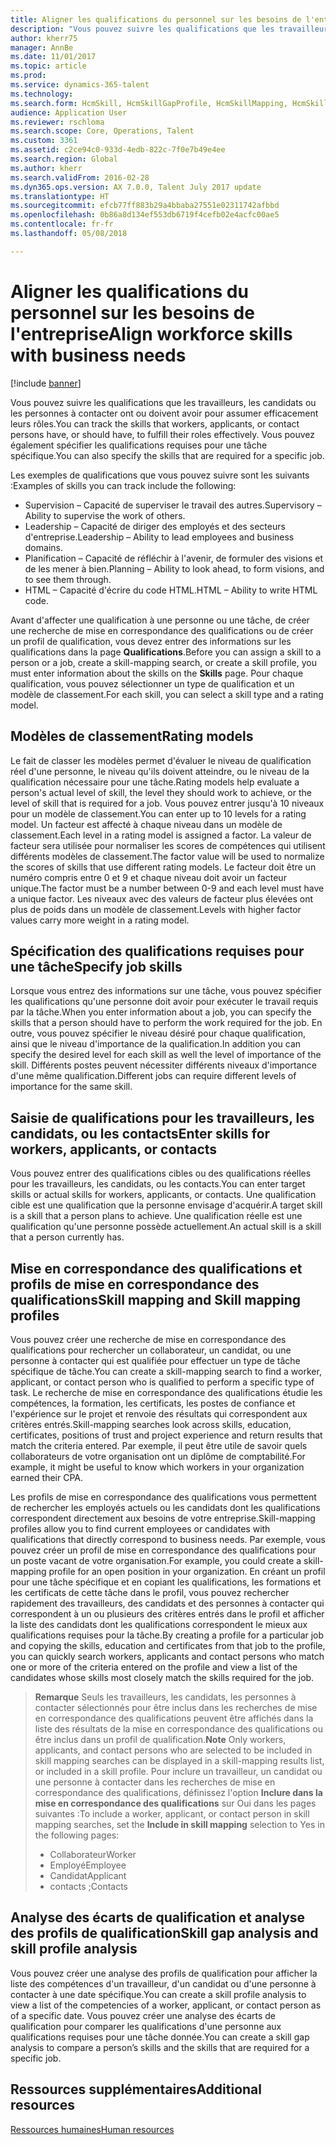 ```yaml
---
title: Aligner les qualifications du personnel sur les besoins de l'entreprise
description: "Vous pouvez suivre les qualifications que les travailleurs, les candidats ou les personnes à contacter ont ou doivent avoir pour assumer efficacement leurs rôles. Vous pouvez également spécifier les qualifications requises pour une tâche spécifique."
author: kherr75
manager: AnnBe
ms.date: 11/01/2017
ms.topic: article
ms.prod: 
ms.service: dynamics-365-talent
ms.technology: 
ms.search.form: HcmSkill, HcmSkillGapProfile, HcmSkillMapping, HcmSkillType
audience: Application User
ms.reviewer: rschloma
ms.search.scope: Core, Operations, Talent
ms.custom: 3361
ms.assetid: c2ce94c0-933d-4edb-822c-7f0e7b49e4ee
ms.search.region: Global
ms.author: kherr
ms.search.validFrom: 2016-02-28
ms.dyn365.ops.version: AX 7.0.0, Talent July 2017 update
ms.translationtype: HT
ms.sourcegitcommit: efcb77ff883b29a4bbaba27551e02311742afbbd
ms.openlocfilehash: 0b86a8d134ef553db6719f4cefb02e4acfc00ae5
ms.contentlocale: fr-fr
ms.lasthandoff: 05/08/2018

---
```


# <a name="align-workforce-skills-with-business-needs"></a><span data-ttu-id="7c6ab-104">Aligner les qualifications du personnel sur les besoins de l'entreprise</span><span class="sxs-lookup"><span data-stu-id="7c6ab-104">Align workforce skills with business needs</span></span>

[!include [banner](includes/banner.md)]

<span data-ttu-id="7c6ab-105">Vous pouvez suivre les qualifications que les travailleurs, les candidats ou les personnes à contacter ont ou doivent avoir pour assumer efficacement leurs rôles.</span><span class="sxs-lookup"><span data-stu-id="7c6ab-105">You can track the skills that workers, applicants, or contact persons have, or should have, to fulfill their roles effectively.</span></span> <span data-ttu-id="7c6ab-106">Vous pouvez également spécifier les qualifications requises pour une tâche spécifique.</span><span class="sxs-lookup"><span data-stu-id="7c6ab-106">You can also specify the skills that are required for a specific job.</span></span>

<span data-ttu-id="7c6ab-107">Les exemples de qualifications que vous pouvez suivre sont les suivants :</span><span class="sxs-lookup"><span data-stu-id="7c6ab-107">Examples of skills you can track include the following:</span></span>
-   <span data-ttu-id="7c6ab-108">Supervision – Capacité de superviser le travail des autres.</span><span class="sxs-lookup"><span data-stu-id="7c6ab-108">Supervisory – Ability to supervise the work of others.</span></span>
-   <span data-ttu-id="7c6ab-109">Leadership – Capacité de diriger des employés et des secteurs d'entreprise.</span><span class="sxs-lookup"><span data-stu-id="7c6ab-109">Leadership – Ability to lead employees and business domains.</span></span>
-   <span data-ttu-id="7c6ab-110">Planification – Capacité de réfléchir à l'avenir, de formuler des visions et de les mener à bien.</span><span class="sxs-lookup"><span data-stu-id="7c6ab-110">Planning – Ability to look ahead, to form visions, and to see them through.</span></span>
-   <span data-ttu-id="7c6ab-111">HTML – Capacité d'écrire du code HTML.</span><span class="sxs-lookup"><span data-stu-id="7c6ab-111">HTML – Ability to write HTML code.</span></span>

<span data-ttu-id="7c6ab-112">Avant d'affecter une qualification à une personne ou une tâche, de créer une recherche de mise en correspondance des qualifications ou de créer un profil de qualification, vous devez entrer des informations sur les qualifications dans la page **Qualifications**.</span><span class="sxs-lookup"><span data-stu-id="7c6ab-112">Before you can assign a skill to a person or a job, create a skill-mapping search, or create a skill profile, you must enter information about the skills on the **Skills** page.</span></span> <span data-ttu-id="7c6ab-113">Pour chaque qualification, vous pouvez sélectionner un type de qualification et un modèle de classement.</span><span class="sxs-lookup"><span data-stu-id="7c6ab-113">For each skill, you can select a skill type and a rating model.</span></span>

## <a name="rating-models"></a><span data-ttu-id="7c6ab-114">Modèles de classement</span><span class="sxs-lookup"><span data-stu-id="7c6ab-114">Rating models</span></span>
<span data-ttu-id="7c6ab-115">Le fait de classer les modèles permet d'évaluer le niveau de qualification réel d'une personne, le niveau qu'ils doivent atteindre, ou le niveau de la qualification nécessaire pour une tâche.</span><span class="sxs-lookup"><span data-stu-id="7c6ab-115">Rating models help evaluate a person's actual level of skill, the level they should work to achieve, or the level of skill that is required for a job.</span></span> <span data-ttu-id="7c6ab-116">Vous pouvez entrer jusqu'à 10 niveaux pour un modèle de classement.</span><span class="sxs-lookup"><span data-stu-id="7c6ab-116">You can enter up to 10 levels for a rating model.</span></span>  <span data-ttu-id="7c6ab-117">Un facteur est affecté à chaque niveau dans un modèle de classement.</span><span class="sxs-lookup"><span data-stu-id="7c6ab-117">Each level in a rating model is assigned a factor.</span></span>  <span data-ttu-id="7c6ab-118">La valeur de facteur sera utilisée pour normaliser les scores de compétences qui utilisent différents modèles de classement.</span><span class="sxs-lookup"><span data-stu-id="7c6ab-118">The factor value will be used to normalize the scores of skills that use different rating models.</span></span>  <span data-ttu-id="7c6ab-119">Le facteur doit être un numéro compris entre 0 et 9 et chaque niveau doit avoir un facteur unique.</span><span class="sxs-lookup"><span data-stu-id="7c6ab-119">The factor must be a number between 0-9 and each level must have a unique factor.</span></span>  <span data-ttu-id="7c6ab-120">Les niveaux avec des valeurs de facteur plus élevées ont plus de poids dans un modèle de classement.</span><span class="sxs-lookup"><span data-stu-id="7c6ab-120">Levels with higher factor values carry more weight in a rating model.</span></span>

## <a name="specify-job-skills"></a><span data-ttu-id="7c6ab-121">Spécification des qualifications requises pour une tâche</span><span class="sxs-lookup"><span data-stu-id="7c6ab-121">Specify job skills</span></span>
<span data-ttu-id="7c6ab-122">Lorsque vous entrez des informations sur une tâche, vous pouvez spécifier les qualifications qu'une personne doit avoir pour exécuter le travail requis par la tâche.</span><span class="sxs-lookup"><span data-stu-id="7c6ab-122">When you enter information about a job, you can specify the skills that a person should have to perform the work required for the job.</span></span>  <span data-ttu-id="7c6ab-123">En outre, vous pouvez spécifier le niveau désiré pour chaque qualification, ainsi que le niveau d'importance de la qualification.</span><span class="sxs-lookup"><span data-stu-id="7c6ab-123">In addition you can specify the desired level for each skill as well the level of importance of the skill.</span></span> <span data-ttu-id="7c6ab-124">Différents postes peuvent nécessiter différents niveaux d'importance d'une même qualification.</span><span class="sxs-lookup"><span data-stu-id="7c6ab-124">Different jobs can require different levels of importance for the same skill.</span></span>

## <a name="enter-skills-for-workers-applicants-or-contacts"></a><span data-ttu-id="7c6ab-125">Saisie de qualifications pour les travailleurs, les candidats, ou les contacts</span><span class="sxs-lookup"><span data-stu-id="7c6ab-125">Enter skills for workers, applicants, or contacts</span></span>
<span data-ttu-id="7c6ab-126">Vous pouvez entrer des qualifications cibles ou des qualifications réelles pour les travailleurs, les candidats, ou les contacts.</span><span class="sxs-lookup"><span data-stu-id="7c6ab-126">You can enter target skills or actual skills for workers, applicants, or contacts.</span></span> <span data-ttu-id="7c6ab-127">Une qualification cible est une qualification que la personne envisage d'acquérir.</span><span class="sxs-lookup"><span data-stu-id="7c6ab-127">A target skill is a skill that a person plans to achieve.</span></span> <span data-ttu-id="7c6ab-128">Une qualification réelle est une qualification qu'une personne possède actuellement.</span><span class="sxs-lookup"><span data-stu-id="7c6ab-128">An actual skill is a skill that a person currently has.</span></span>

## <a name="skill-mapping-and-skill-mapping-profiles"></a><span data-ttu-id="7c6ab-129"> Mise en correspondance des qualifications et profils de mise en correspondance des qualifications</span><span class="sxs-lookup"><span data-stu-id="7c6ab-129">Skill mapping and Skill mapping profiles</span></span>
<span data-ttu-id="7c6ab-130">Vous pouvez créer une recherche de mise en correspondance des qualifications pour rechercher un collaborateur, un candidat, ou une personne à contacter qui est qualifiée pour effectuer un type de tâche spécifique de tâche.</span><span class="sxs-lookup"><span data-stu-id="7c6ab-130">You can create a skill-mapping search to find a worker, applicant, or contact person who is qualified to perform a specific type of task.</span></span> <span data-ttu-id="7c6ab-131">Le recherche de mise en correspondance des qualifications étudie les compétences, la formation, les certificats, les postes de confiance et l'expérience sur le projet et renvoie des résultats qui correspondent aux critères entrés.</span><span class="sxs-lookup"><span data-stu-id="7c6ab-131">Skill-mapping searches look across skills, education, certificates, positions of trust and project experience and return results that match the criteria entered.</span></span>  <span data-ttu-id="7c6ab-132">Par exemple, il peut être utile de savoir quels collaborateurs de votre organisation ont un diplôme de comptabilité.</span><span class="sxs-lookup"><span data-stu-id="7c6ab-132">For example, it might be useful to know which workers in your organization earned their CPA.</span></span>

<span data-ttu-id="7c6ab-133">Les profils de mise en correspondance des qualifications vous permettent de rechercher les employés actuels ou les candidats dont les qualifications correspondent directement aux besoins de votre entreprise.</span><span class="sxs-lookup"><span data-stu-id="7c6ab-133">Skill-mapping profiles allow you to find current employees or candidates with qualifications that directly correspond to business needs.</span></span>  <span data-ttu-id="7c6ab-134">Par exemple, vous pouvez créer un profil de mise en correspondance des qualifications pour un poste vacant de votre organisation.</span><span class="sxs-lookup"><span data-stu-id="7c6ab-134">For example, you could create a skill-mapping profile for an open position in your organization.</span></span> <span data-ttu-id="7c6ab-135">En créant un profil pour une tâche spécifique et en copiant les qualifications, les formations et les certificats de cette tâche dans le profil, vous pouvez rechercher rapidement des travailleurs, des candidats et des personnes à contacter qui correspondent à un ou plusieurs des critères entrés dans le profil et afficher la liste des candidats dont les qualifications correspondent le mieux aux qualifications requises pour la tâche.</span><span class="sxs-lookup"><span data-stu-id="7c6ab-135">By creating a profile for a particular job and copying the skills, education and certificates from that job to the profile, you can quickly search workers, applicants and contact persons who match one or more of the criteria entered on the profile and view a list of the candidates whose skills most closely match the skills required for the job.</span></span>

> <span data-ttu-id="7c6ab-136">**Remarque** Seuls les travailleurs, les candidats, les personnes à contacter sélectionnés pour être inclus dans les recherches de mise en correspondance des qualifications peuvent être affichés dans la liste des résultats de la mise en correspondance des qualifications ou être inclus dans un profil de qualification.</span><span class="sxs-lookup"><span data-stu-id="7c6ab-136">**Note** Only workers, applicants, and contact persons who are selected to be included in skill mapping searches can be displayed in a skill-mapping results list, or included in a skill profile.</span></span> <span data-ttu-id="7c6ab-137">Pour inclure un travailleur, un candidat ou une personne à contacter dans les recherches de mise en correspondance des qualifications, définissez l'option **Inclure dans la mise en correspondance des qualifications** sur Oui dans les pages suivantes :</span><span class="sxs-lookup"><span data-stu-id="7c6ab-137">To include a worker, applicant, or contact person in skill mapping searches, set the **Include in skill mapping** selection to Yes in the following pages:</span></span>
> 
> + <span data-ttu-id="7c6ab-138">Collaborateur</span><span class="sxs-lookup"><span data-stu-id="7c6ab-138">Worker</span></span>
> + <span data-ttu-id="7c6ab-139">Employé</span><span class="sxs-lookup"><span data-stu-id="7c6ab-139">Employee</span></span>
> + <span data-ttu-id="7c6ab-140">Candidat</span><span class="sxs-lookup"><span data-stu-id="7c6ab-140">Applicant</span></span>
> + <span data-ttu-id="7c6ab-141">contacts ;</span><span class="sxs-lookup"><span data-stu-id="7c6ab-141">Contacts</span></span>

## <a name="skill-gap-analysis-and-skill-profile-analysis"></a><span data-ttu-id="7c6ab-142">Analyse des écarts de qualification et analyse des profils de qualification</span><span class="sxs-lookup"><span data-stu-id="7c6ab-142">Skill gap analysis and skill profile analysis</span></span>
<span data-ttu-id="7c6ab-143">Vous pouvez créer une analyse des profils de qualification pour afficher la liste des compétences d'un travailleur, d'un candidat ou d'une personne à contacter à une date spécifique.</span><span class="sxs-lookup"><span data-stu-id="7c6ab-143">You can create a skill profile analysis to view a list of the competencies of a worker, applicant, or contact person as of a specific date.</span></span> <span data-ttu-id="7c6ab-144">Vous pouvez créer une analyse des écarts de qualification pour comparer les qualifications d'une personne aux qualifications requises pour une tâche donnée.</span><span class="sxs-lookup"><span data-stu-id="7c6ab-144">You can create a skill gap analysis to compare a person’s skills and the skills that are required for a specific job.</span></span>  



<a name="additional-resources"></a><span data-ttu-id="7c6ab-145">Ressources supplémentaires</span><span class="sxs-lookup"><span data-stu-id="7c6ab-145">Additional resources</span></span>
--------

[<span data-ttu-id="7c6ab-146">Ressources humaines</span><span class="sxs-lookup"><span data-stu-id="7c6ab-146">Human resources</span></span>](index.md)




